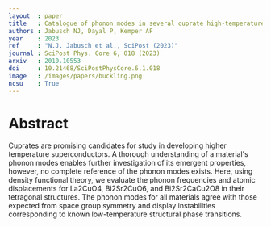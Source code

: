 ```yaml
---
layout  : paper
title   : Catalogue of phonon modes in several cuprate high-temperature superconductors from density functional theory
authors : Jabusch NJ, Dayal P, Kemper AF
year    : 2023
ref     : "N.J. Jabusch et al., SciPost (2023)"
journal : SciPost Phys. Core 6, 018 (2023)
arxiv   : 2010.10553
doi     : 10.21468/SciPostPhysCore.6.1.018
image   : /images/papers/buckling.png
ncsu    : True
---
```


# Abstract
 Cuprates are promising candidates for study in developing higher temperature superconductors. A thorough understanding of a material's phonon modes enables further investigation of its emergent properties, however, no complete reference of the phonon modes exists. Here, using density functional theory, we evaluate the phonon frequencies and atomic displacements for La2CuO4, Bi2Sr2CuO6, and Bi2Sr2CaCu2O8 in their tetragonal structures. The phonon modes for all materials agree with those expected from space group symmetry and display instabilities corresponding to known low-temperature structural phase transitions. 
